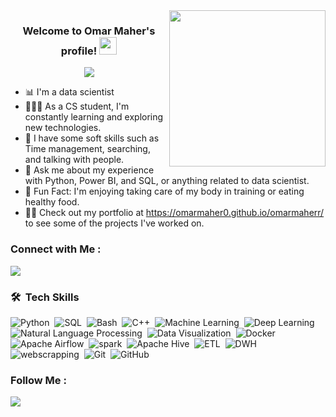 
<img width="250" align="right" src="https://indoanalytica.com/static/images/data-science-2.gif">

<h3 align="center">
  Welcome to Omar Maher's profile!
  <img src="https://cdn-icons-png.flaticon.com/512/2821/2821637.png" width="28">
</h3>

<!-- Typing SVG by DenverCoder1 - https://github.com/DenverCoder1/readme-typing-svg -->
<p align="center">
  <a href="https://github.com/DenverCoder1/readme-typing-svg"><img src="https://readme-typing-svg.herokuapp.com/?lines=%20Marketing%20Data%20Scientist;%20Every%20Day%20is%20a%20learning%20day&font=Fira%20Code&center=true&width=440&height=45&color=ecb306&vCenter=true&size=22"></a>
</p> 

- 📊 I'm a data scientist
- 👨🏻‍💻 As a CS student, I'm constantly learning and exploring new technologies.
- 🧠 I have some soft skills such as Time management, searching, and talking with people.
- 💬 Ask me about my experience with Python, Power BI, and SQL, or anything related to data scientist.
- 💪 Fun Fact: I'm enjoying taking care of my body in training or eating healthy food.
- 👨‍💻 Check out my portfolio at https://omarmaher0.github.io/omarmaherr/ to see some of the projects I've worked on.


### Connect with Me :

<a href="https://www.linkedin.com/in/omarmaher0" target="_blank"><img src="https://img.shields.io/badge/-Omar%20Maher-0077B5?style=for-the-badge&logo=Linkedin&logoColor=white"/></a>

### 🛠 &nbsp;Tech Skills
![Python](https://img.shields.io/badge/-Python-05122A?style=flat&logo=Python)&nbsp;
![SQL](https://img.shields.io/badge/-MYSQL-05122A?style=flat&logo=SQL)&nbsp;
![Bash](https://img.shields.io/badge/-DL-05122A?style=flat&logo=Bash)&nbsp;
![C++](https://img.shields.io/badge/-DL-05122A?style=flat&logo=C++)&nbsp;
![Machine Learning](https://img.shields.io/badge/-ML-05122A?style=flat&logo=ML)&nbsp;
![Deep Learning](https://img.shields.io/badge/-DL-05122A?style=flat&logo=DL)&nbsp;
![Natural Language Processing](https://img.shields.io/badge/-NLP-05122A?style=flat&logo=NLP)&nbsp;
![Data Visualization](https://img.shields.io/badge/-Visualization-05122A?style=flat&logo=PowerBI)&nbsp;
![Docker](https://img.shields.io/badge/-Docker-05122A?style=flat&logo=Docker)&nbsp;
![Apache Airflow](https://img.shields.io/badge/-Airflow-05122A?style=flat&logo=Apache_Airflow)&nbsp;
![spark](https://img.shields.io/badge/-Spark-05122A?style=flat&logo=Apache_Spark)&nbsp;
![Apache Hive](https://img.shields.io/badge/-Hive-05122A?style=flat&logo=Apache_Hive)&nbsp;
![ETL](https://img.shields.io/badge/-ETL-05122A?style=flat&logo=ETL)&nbsp;
![DWH](https://img.shields.io/badge/-DWH-05122A?style=flat&logo=DWH)&nbsp;
![webscrapping](https://img.shields.io/badge/-webscrapping-05122A?style=flat&logo=Webscrapping)&nbsp;
![Git](https://img.shields.io/badge/-Git-05122A?style=flat&logo=git)&nbsp;
![GitHub](https://img.shields.io/badge/-GitHub-05122A?style=flat&logo=github)&nbsp;



### Follow Me :

<a href="https://www.youtube.com/@brefat" target="_blank"><img src="https://img.shields.io/badge/-Omar%20Maher-0077B5?style=for-the-badge&logo=youtube&logoColor=white"/></a>

